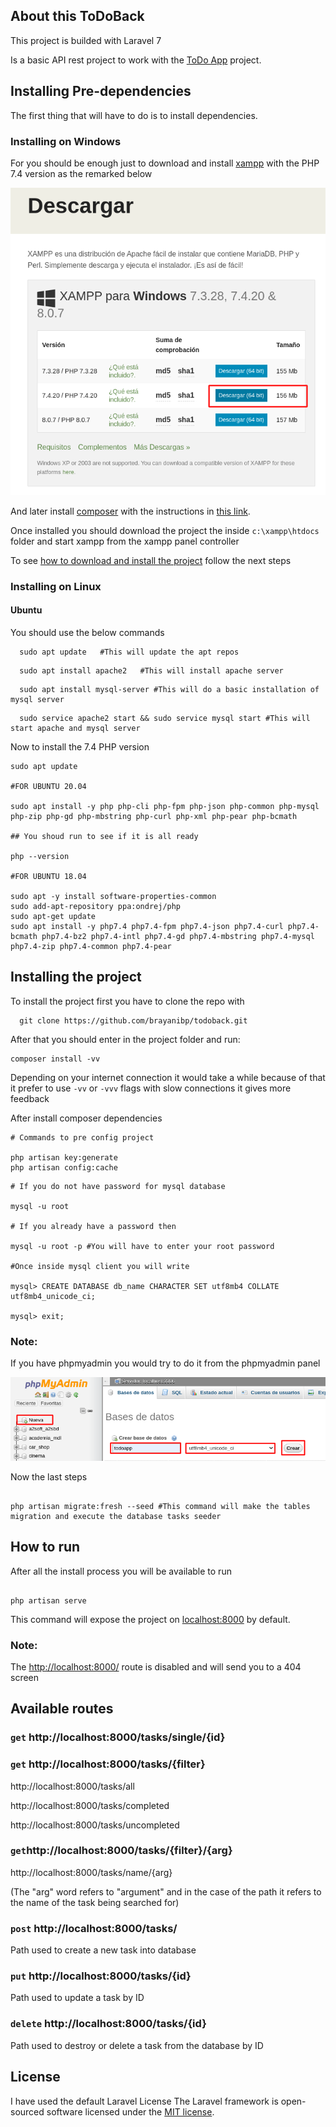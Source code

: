 ## About this ToDoBack

This project is builded with Laravel 7

Is a basic API rest project to work with the [ToDo App](https://github.com/brayanibp/todoapp) project.

## Installing Pre-dependencies

The first thing that will have to do is to install dependencies.

### Installing on Windows

For you should be enough just to download and install [xampp](https://www.apachefriends.org/es/download.html) with the PHP 7.4 version as the remarked below

![](./doc/Xampp.png)

And later install [composer](https://getcomposer.org/doc/00-intro.md#installation-windows) with the instructions in [this link](https://getcomposer.org/doc/00-intro.md#installation-windows).

Once installed you should download the project the inside `c:\xampp\htdocs` folder and start xampp from the xampp panel controller

To see [how to download and install the project](#installing_the_project) follow the next steps

### Installing on Linux

#### Ubuntu

You should use the below commands

```
  sudo apt update   #This will update the apt repos
```

```
  sudo apt install apache2   #This will install apache server
```

```
  sudo apt install mysql-server #This will do a basic installation of mysql server
```

```
  sudo service apache2 start && sudo service mysql start #This will start apache and mysql server
```

Now to install the 7.4 PHP version

```
sudo apt update

#FOR UBUNTU 20.04

sudo apt install -y php php-cli php-fpm php-json php-common php-mysql php-zip php-gd php-mbstring php-curl php-xml php-pear php-bcmath

## You shoud run to see if it is all ready

php --version

#FOR UBUNTU 18.04

sudo apt -y install software-properties-common
sudo add-apt-repository ppa:ondrej/php
sudo apt-get update
sudo apt install -y php7.4 php7.4-fpm php7.4-json php7.4-curl php7.4-bcmath php7.4-bz2 php7.4-intl php7.4-gd php7.4-mbstring php7.4-mysql php7.4-zip php7.4-common php7.4-pear
```

## <a name="installing_the_project"></a> Installing the project

To install the project first you have to clone the repo with

```
  git clone https://github.com/brayanibp/todoback.git
```

After that you should enter in the project folder and run:

```
composer install -vv
```

Depending on your internet connection it would take a while because of that it prefer to use `-vv` or `-vvv` flags with slow connections it gives more feedback

After install composer dependencies

```shell
# Commands to pre config project

php artisan key:generate
php artisan config:cache

```

```shell
# If you do not have password for mysql database

mysql -u root

# If you already have a password then

mysql -u root -p #You will have to enter your root password

#Once inside mysql client you will write

mysql> CREATE DATABASE db_name CHARACTER SET utf8mb4 COLLATE utf8mb4_unicode_ci;

mysql> exit;
```

### Note:

If you have phpmyadmin you would try to do it from the phpmyadmin panel

![](./doc/phpmyadmin.png)

Now the last steps

```shell

php artisan migrate:fresh --seed #This command will make the tables migration and execute the database tasks seeder

```

## How to run

After all the install process you will be available to run

```shell

php artisan serve

```

This command will expose the project on [localhost:8000](http://localhost:8000/) by default.

### Note:

The [http://localhost:8000/](http://localhost:8000/) route is disabled and will send you to a 404 screen

## Available routes

### `get` http://localhost:8000/tasks/single/{id}

### `get` http://localhost:8000/tasks/{filter}

http://localhost:8000/tasks/all

http://localhost:8000/tasks/completed

http://localhost:8000/tasks/uncompleted

### `get`http://localhost:8000/tasks/{filter}/{arg}

http://localhost:8000/tasks/name/{arg}

(The "arg" word refers to "argument" and in the case of the path it refers to the name of the task being searched for)

### `post` http://localhost:8000/tasks/

Path used to create a new task into database

### `put` http://localhost:8000/tasks/{id}

Path used to update a task by ID

### `delete` http://localhost:8000/tasks/{id}

Path used to destroy or delete a task from the database by ID

## License

I have used the default Laravel License
The Laravel framework is open-sourced software licensed under the [MIT license](https://opensource.org/licenses/MIT).
